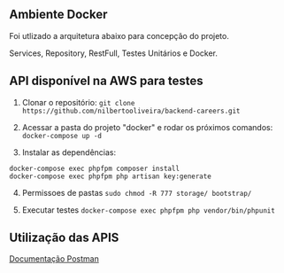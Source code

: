 ## Ambiente Docker

Foi utlizado a arquitetura abaixo para concepção do projeto.

Services, Repository, RestFull, Testes Unitários e Docker.

## API disponível na AWS para testes

1. Clonar o repositório:
`git clone https://github.com/nilbertooliveira/backend-careers.git`

2. Acessar a pasta do projeto "docker" e rodar os próximos comandos:
`docker-compose up -d`

3. Instalar as dependências:
 ```
docker-compose exec phpfpm composer install
docker-compose exec phpfpm php artisan key:generate
 ```

4. Permissoes de pastas
`sudo chmod -R 777 storage/ bootstrap/`

5. Executar testes
`docker-compose exec phpfpm php vendor/bin/phpunit`

## Utilização das APIS

[Documentação Postman](https://documenter.getpostman.com/view/10569259/UzBtnira)
